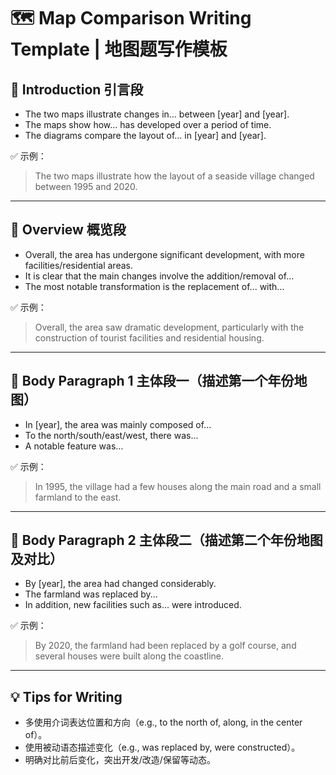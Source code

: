 # 🗺️ Map Comparison Writing Template | 地图题写作模板

## 🔹 Introduction 引言段

- The two maps illustrate changes in... between [year] and [year].
- The maps show how... has developed over a period of time.
- The diagrams compare the layout of... in [year] and [year].

✅ 示例：
> The two maps illustrate how the layout of a seaside village changed between 1995 and 2020.

---

## 🔹 Overview 概览段

- Overall, the area has undergone significant development, with more facilities/residential areas.
- It is clear that the main changes involve the addition/removal of...
- The most notable transformation is the replacement of... with...

✅ 示例：
> Overall, the area saw dramatic development, particularly with the construction of tourist facilities and residential housing.

---

## 🔹 Body Paragraph 1 主体段一（描述第一个年份地图）

- In [year], the area was mainly composed of...
- To the north/south/east/west, there was...
- A notable feature was...

✅ 示例：
> In 1995, the village had a few houses along the main road and a small farmland to the east.

---

## 🔹 Body Paragraph 2 主体段二（描述第二个年份地图及对比）

- By [year], the area had changed considerably.
- The farmland was replaced by...
- In addition, new facilities such as... were introduced.

✅ 示例：
> By 2020, the farmland had been replaced by a golf course, and several houses were built along the coastline.

---

## 💡 Tips for Writing

- 多使用介词表达位置和方向（e.g., to the north of, along, in the center of）。
- 使用被动语态描述变化（e.g., was replaced by, were constructed）。
- 明确对比前后变化，突出开发/改造/保留等动态。
